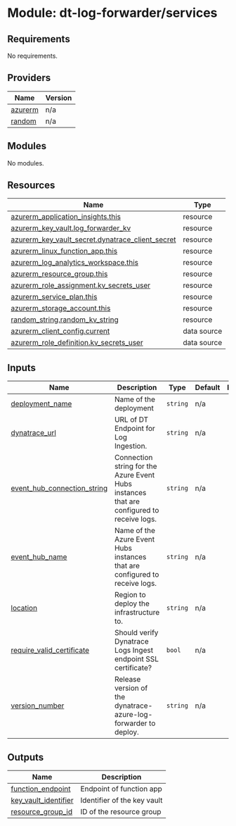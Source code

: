 # Module: dt-log-forwarder/services

## Requirements

No requirements.

## Providers

| Name | Version |
|------|---------|
| <a name="provider_azurerm"></a> [azurerm](#provider\_azurerm) | n/a |
| <a name="provider_random"></a> [random](#provider\_random) | n/a |

## Modules

No modules.

## Resources

| Name | Type |
|------|------|
| [azurerm_application_insights.this](https://registry.terraform.io/providers/hashicorp/azurerm/latest/docs/resources/application_insights) | resource |
| [azurerm_key_vault.log_forwarder_kv](https://registry.terraform.io/providers/hashicorp/azurerm/latest/docs/resources/key_vault) | resource |
| [azurerm_key_vault_secret.dynatrace_client_secret](https://registry.terraform.io/providers/hashicorp/azurerm/latest/docs/resources/key_vault_secret) | resource |
| [azurerm_linux_function_app.this](https://registry.terraform.io/providers/hashicorp/azurerm/latest/docs/resources/linux_function_app) | resource |
| [azurerm_log_analytics_workspace.this](https://registry.terraform.io/providers/hashicorp/azurerm/latest/docs/resources/log_analytics_workspace) | resource |
| [azurerm_resource_group.this](https://registry.terraform.io/providers/hashicorp/azurerm/latest/docs/resources/resource_group) | resource |
| [azurerm_role_assignment.kv_secrets_user](https://registry.terraform.io/providers/hashicorp/azurerm/latest/docs/resources/role_assignment) | resource |
| [azurerm_service_plan.this](https://registry.terraform.io/providers/hashicorp/azurerm/latest/docs/resources/service_plan) | resource |
| [azurerm_storage_account.this](https://registry.terraform.io/providers/hashicorp/azurerm/latest/docs/resources/storage_account) | resource |
| [random_string.random_kv_string](https://registry.terraform.io/providers/hashicorp/random/latest/docs/resources/string) | resource |
| [azurerm_client_config.current](https://registry.terraform.io/providers/hashicorp/azurerm/latest/docs/data-sources/client_config) | data source |
| [azurerm_role_definition.kv_secrets_user](https://registry.terraform.io/providers/hashicorp/azurerm/latest/docs/data-sources/role_definition) | data source |

## Inputs

| Name | Description | Type | Default | Required |
|------|-------------|------|---------|:--------:|
| <a name="input_deployment_name"></a> [deployment\_name](#input\_deployment\_name) | Name of the deployment | `string` | n/a | yes |
| <a name="input_dynatrace_url"></a> [dynatrace\_url](#input\_dynatrace\_url) | URL of DT Endpoint for Log Ingestion. | `string` | n/a | yes |
| <a name="input_event_hub_connection_string"></a> [event\_hub\_connection\_string](#input\_event\_hub\_connection\_string) | Connection string for the Azure Event Hubs instances that are configured to receive logs. | `string` | n/a | yes |
| <a name="input_event_hub_name"></a> [event\_hub\_name](#input\_event\_hub\_name) | Name of the Azure Event Hubs instances that are configured to receive logs. | `string` | n/a | yes |
| <a name="input_location"></a> [location](#input\_location) | Region to deploy the infrastructure to. | `string` | n/a | yes |
| <a name="input_require_valid_certificate"></a> [require\_valid\_certificate](#input\_require\_valid\_certificate) | Should verify Dynatrace Logs Ingest endpoint SSL certificate? | `bool` | n/a | yes |
| <a name="input_version_number"></a> [version\_number](#input\_version\_number) | Release version of the dynatrace-azure-log-forwarder to deploy. | `string` | n/a | yes |

## Outputs

| Name | Description |
|------|-------------|
| <a name="output_function_endpoint"></a> [function\_endpoint](#output\_function\_endpoint) | Endpoint of function app |
| <a name="output_key_vault_identifier"></a> [key\_vault\_identifier](#output\_key\_vault\_identifier) | Identifier of the key vault |
| <a name="output_resource_group_id"></a> [resource\_group\_id](#output\_resource\_group\_id) | ID of the resource group |
